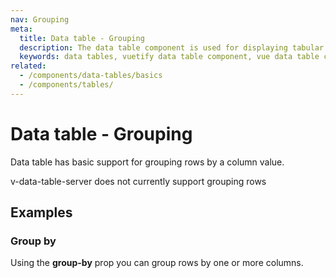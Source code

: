 ```yaml
---
nav: Grouping
meta:
  title: Data table - Grouping
  description: The data table component is used for displaying tabular data in a way that is easy for users to scan. It includes sorting, searching, pagination and selection.
  keywords: data tables, vuetify data table component, vue data table component
related:
  - /components/data-tables/basics
  - /components/tables/
---
```


# Data table - Grouping

Data table has basic support for grouping rows by a column value.

<v-alert type="info">
  v-data-table-server does not currently support grouping rows
</v-alert>

## Examples

### Group by

Using the **group-by** prop you can group rows by one or more columns.

<example file="v-data-table/prop-grouping" />
